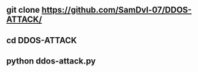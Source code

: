 git clone https://github.com/SamDvl-07/DDOS-ATTACK/
---------------------------------------------
cd DDOS-ATTACK
--------------------------------------------
python ddos-attack.py
---------------------------------------------

